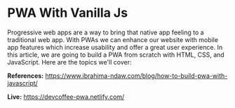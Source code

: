 # PWA With Vanilla Js

Progressive web apps are a way to bring that native app feeling to a traditional web app. With PWAs we can enhance our website with mobile app features which increase usability and offer a great user experience.
In this article, we are going to build a PWA from scratch with HTML, CSS, and JavaScript. Here are the topics we'll cover:

**References:** https://www.ibrahima-ndaw.com/blog/how-to-build-pwa-with-javascript/

**Live:**
https://devcoffee-pwa.netlify.com/
